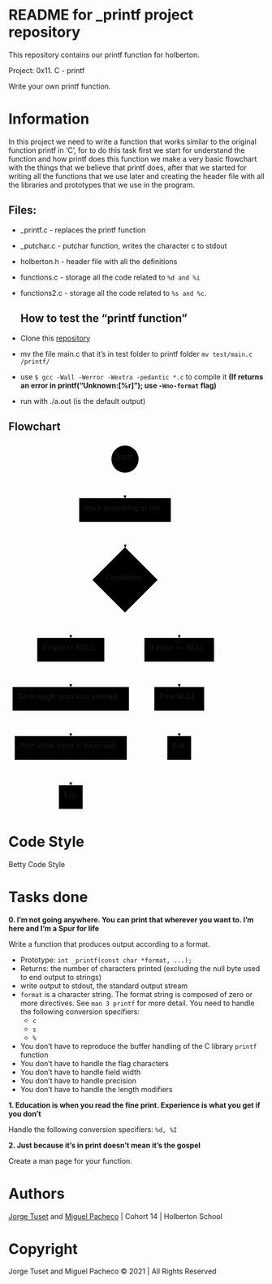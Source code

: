 <!DOCTYPE html>
<html>

<head>
  <meta charset="utf-8">
  <meta name="viewport" content="width=device-width, initial-scale=1.0">
  <title>README</title>
  <link rel="stylesheet" href="https://stackedit.io/style.css" />
</head>

<body class="stackedit">
  <div class="stackedit__html"><h1 id="readme-for-_printf-project-repository">README for _printf project repository</h1>
<p>This repository contains our printf function for holberton.</p>
<p>Project: 0x11. C - printf</p>
<p>Write your own printf function.</p>
<h1 id="information">Information</h1>
<p>In this project we need to write a function that works similar to the original function printf in ‘C’, for to do this task first we start for understand the function and how printf does this function we make a very basic flowchart with the things that we believe that printf does, after that we started for writing all the functions that we use later and creating the header file with all the libraries and prototypes that we use in the program.</p>
<h2 id="files">Files:</h2>
<ul>
<li>
<p>_printf.c - replaces the printf function</p>
</li>
<li>
<p>_putchar.c - putchar function, writes the character c to stdout</p>
</li>
<li>
<p>holberton.h - header file with all the definitions</p>
</li>
<li>
<p>functions.c - storage all the code related to <code>%d and %i</code></p>
</li>
<li>
<p>functions2.c - storage all the code related to <code>%s and %c</code>.</p>
<h2 id="how-to-test-the-printf-function">How to test the “printf function”</h2>
</li>
<li>
<p>Clone this <a href="https://github.com/Miguel22247/printf/">repository</a></p>
</li>
<li>
<p>mv the file main.c that it’s in test folder to printf folder <code>mv test/main.c /printf/</code></p>
</li>
<li>
<p>use  <code>$ gcc -Wall -Werror -Wextra -pedantic *.c</code>  to compile it <strong>(If returns an error in printf(“Unknown:[%r]”); use <code>-Wno-format</code> flag)</strong></p>
</li>
<li>
<p>run with ./a.out (is the default output)</p>
</li>
</ul>
<h2 id="flowchart">Flowchart</h2>
<div class="mermaid"><svg xmlns="http://www.w3.org/2000/svg" id="mermaid-svg-SK98eMZHC3N1JK0F" width="100%" style="max-width: 412.94791412353516px;" viewBox="0 0 412.94791412353516 731.4093856811523"><g transform="translate(-12, -12)"><g class="output"><g class="clusters"></g><g class="edgePaths"><g class="edgePath" style="opacity: 1;"><path class="path" d="M241.52343368530273,73.57291793823242L241.52343368530273,98.57291793823242L241.52343368530273,123.57291793823242" marker-end="url(#arrowhead268)" style="fill:none"></path><defs><marker id="arrowhead268" viewBox="0 0 10 10" refX="9" refY="5" markerUnits="strokeWidth" markerWidth="8" markerHeight="6" orient="auto"><path d="M 0 0 L 10 5 L 0 10 z" class="arrowheadPath" style="stroke-width: 1; stroke-dasharray: 1, 0;"></path></marker></defs></g><g class="edgePath" style="opacity: 1;"><path class="path" d="M241.52343368530273,170.23958587646484L241.52343368530273,195.23958587646484L242.02343368530276,220.73958606719972" marker-end="url(#arrowhead269)" style="fill:none"></path><defs><marker id="arrowhead269" viewBox="0 0 10 10" refX="9" refY="5" markerUnits="strokeWidth" markerWidth="8" markerHeight="6" orient="auto"><path d="M 0 0 L 10 5 L 0 10 z" class="arrowheadPath" style="stroke-width: 1; stroke-dasharray: 1, 0;"></path></marker></defs></g><g class="edgePath" style="opacity: 1;"><path class="path" d="M207.01129864775706,314.23057908141186L134.65103912353516,373.74271392822266L134.65103912353516,398.74271392822266" marker-end="url(#arrowhead270)" style="fill:none"></path><defs><marker id="arrowhead270" viewBox="0 0 10 10" refX="9" refY="5" markerUnits="strokeWidth" markerWidth="8" markerHeight="6" orient="auto"><path d="M 0 0 L 10 5 L 0 10 z" class="arrowheadPath" style="stroke-width: 1; stroke-dasharray: 1, 0;"></path></marker></defs></g><g class="edgePath" style="opacity: 1;"><path class="path" d="M134.65103912353516,445.4093818664551L134.65103912353516,470.4093818664551L134.65103912353516,495.4093818664551" marker-end="url(#arrowhead271)" style="fill:none"></path><defs><marker id="arrowhead271" viewBox="0 0 10 10" refX="9" refY="5" markerUnits="strokeWidth" markerWidth="8" markerHeight="6" orient="auto"><path d="M 0 0 L 10 5 L 0 10 z" class="arrowheadPath" style="stroke-width: 1; stroke-dasharray: 1, 0;"></path></marker></defs></g><g class="edgePath" style="opacity: 1;"><path class="path" d="M134.65103912353516,542.0760498046875L134.65103912353516,567.0760498046875L134.65103912353516,592.0760498046875" marker-end="url(#arrowhead272)" style="fill:none"></path><defs><marker id="arrowhead272" viewBox="0 0 10 10" refX="9" refY="5" markerUnits="strokeWidth" markerWidth="8" markerHeight="6" orient="auto"><path d="M 0 0 L 10 5 L 0 10 z" class="arrowheadPath" style="stroke-width: 1; stroke-dasharray: 1, 0;"></path></marker></defs></g><g class="edgePath" style="opacity: 1;"><path class="path" d="M134.65103912353516,638.7427177429199L134.65103912353516,663.7427177429199L134.65103912353516,688.7427177429199" marker-end="url(#arrowhead273)" style="fill:none"></path><defs><marker id="arrowhead273" viewBox="0 0 10 10" refX="9" refY="5" markerUnits="strokeWidth" markerWidth="8" markerHeight="6" orient="auto"><path d="M 0 0 L 10 5 L 0 10 z" class="arrowheadPath" style="stroke-width: 1; stroke-dasharray: 1, 0;"></path></marker></defs></g><g class="edgePath" style="opacity: 1;"><path class="path" d="M277.0355689307199,314.23057925501007L348.3958282470703,373.74271392822266L348.3958282470703,398.74271392822266" marker-end="url(#arrowhead274)" style="fill:none"></path><defs><marker id="arrowhead274" viewBox="0 0 10 10" refX="9" refY="5" markerUnits="strokeWidth" markerWidth="8" markerHeight="6" orient="auto"><path d="M 0 0 L 10 5 L 0 10 z" class="arrowheadPath" style="stroke-width: 1; stroke-dasharray: 1, 0;"></path></marker></defs></g><g class="edgePath" style="opacity: 1;"><path class="path" d="M348.3958282470703,445.4093818664551L348.3958282470703,470.4093818664551L348.3958282470703,495.4093818664551" marker-end="url(#arrowhead275)" style="fill:none"></path><defs><marker id="arrowhead275" viewBox="0 0 10 10" refX="9" refY="5" markerUnits="strokeWidth" markerWidth="8" markerHeight="6" orient="auto"><path d="M 0 0 L 10 5 L 0 10 z" class="arrowheadPath" style="stroke-width: 1; stroke-dasharray: 1, 0;"></path></marker></defs></g><g class="edgePath" style="opacity: 1;"><path class="path" d="M348.3958282470703,542.0760498046875L348.3958282470703,567.0760498046875L348.3958282470703,592.0760498046875" marker-end="url(#arrowhead276)" style="fill:none"></path><defs><marker id="arrowhead276" viewBox="0 0 10 10" refX="9" refY="5" markerUnits="strokeWidth" markerWidth="8" markerHeight="6" orient="auto"><path d="M 0 0 L 10 5 L 0 10 z" class="arrowheadPath" style="stroke-width: 1; stroke-dasharray: 1, 0;"></path></marker></defs></g></g><g class="edgeLabels"><g class="edgeLabel" transform="" style="opacity: 1;"><g transform="translate(0,0)" class="label"><foreignObject width="0" height="0"><div xmlns="http://www.w3.org/1999/xhtml" style="display: inline-block; white-space: nowrap;"><span class="edgeLabel"></span></div></foreignObject></g></g><g class="edgeLabel" transform="" style="opacity: 1;"><g transform="translate(0,0)" class="label"><foreignObject width="0" height="0"><div xmlns="http://www.w3.org/1999/xhtml" style="display: inline-block; white-space: nowrap;"><span class="edgeLabel"></span></div></foreignObject></g></g><g class="edgeLabel" transform="" style="opacity: 1;"><g transform="translate(0,0)" class="label"><foreignObject width="0" height="0"><div xmlns="http://www.w3.org/1999/xhtml" style="display: inline-block; white-space: nowrap;"><span class="edgeLabel"></span></div></foreignObject></g></g><g class="edgeLabel" transform="" style="opacity: 1;"><g transform="translate(0,0)" class="label"><foreignObject width="0" height="0"><div xmlns="http://www.w3.org/1999/xhtml" style="display: inline-block; white-space: nowrap;"><span class="edgeLabel"></span></div></foreignObject></g></g><g class="edgeLabel" transform="" style="opacity: 1;"><g transform="translate(0,0)" class="label"><foreignObject width="0" height="0"><div xmlns="http://www.w3.org/1999/xhtml" style="display: inline-block; white-space: nowrap;"><span class="edgeLabel"></span></div></foreignObject></g></g><g class="edgeLabel" transform="" style="opacity: 1;"><g transform="translate(0,0)" class="label"><foreignObject width="0" height="0"><div xmlns="http://www.w3.org/1999/xhtml" style="display: inline-block; white-space: nowrap;"><span class="edgeLabel"></span></div></foreignObject></g></g><g class="edgeLabel" transform="" style="opacity: 1;"><g transform="translate(0,0)" class="label"><foreignObject width="0" height="0"><div xmlns="http://www.w3.org/1999/xhtml" style="display: inline-block; white-space: nowrap;"><span class="edgeLabel"></span></div></foreignObject></g></g><g class="edgeLabel" transform="" style="opacity: 1;"><g transform="translate(0,0)" class="label"><foreignObject width="0" height="0"><div xmlns="http://www.w3.org/1999/xhtml" style="display: inline-block; white-space: nowrap;"><span class="edgeLabel"></span></div></foreignObject></g></g><g class="edgeLabel" transform="" style="opacity: 1;"><g transform="translate(0,0)" class="label"><foreignObject width="0" height="0"><div xmlns="http://www.w3.org/1999/xhtml" style="display: inline-block; white-space: nowrap;"><span class="edgeLabel"></span></div></foreignObject></g></g></g><g class="nodes"><g class="node" id="A" transform="translate(241.52343368530273,46.78645896911621)" style="opacity: 1;"><circle x="-26.78645896911621" y="-23.33333396911621" r="26.78645896911621"></circle><g class="label" transform="translate(0,0)"><g transform="translate(-16.78645896911621,-13.333333969116211)"><foreignObject width="33.57291793823242" height="26.666667938232422"><div xmlns="http://www.w3.org/1999/xhtml" style="display: inline-block; white-space: nowrap;">Start</div></foreignObject></g></g></g><g class="node" id="B" transform="translate(241.52343368530273,146.90625190734863)" style="opacity: 1;"><rect rx="0" ry="0" x="-90.23958587646484" y="-23.33333396911621" width="180.4791717529297" height="46.66666793823242"></rect><g class="label" transform="translate(0,0)"><g transform="translate(-80.23958587646484,-13.333333969116211)"><foreignObject width="160.4791717529297" height="26.666667938232422"><div xmlns="http://www.w3.org/1999/xhtml" style="display: inline-block; white-space: nowrap;">input something or not</div></foreignObject></g></g></g><g class="node" id="C" transform="translate(241.52343368530273,284.49114990234375)" style="opacity: 1;"><polygon points="64.25156421661377,0 128.50312843322754,-64.25156421661377 64.25156421661377,-128.50312843322754 0,-64.25156421661377" rx="5" ry="5" transform="translate(-64.25156421661377,64.25156421661377)"></polygon><g class="label" transform="translate(0,0)"><g transform="translate(-38.05729293823242,-13.333333969116211)"><foreignObject width="76.11458587646484" height="26.666667938232422"><div xmlns="http://www.w3.org/1999/xhtml" style="display: inline-block; white-space: nowrap;">Conditions</div></foreignObject></g></g></g><g class="node" id="D" transform="translate(134.65103912353516,422.07604789733887)" style="opacity: 1;"><rect rx="0" ry="0" x="-66.06771087646484" y="-23.33333396911621" width="132.1354217529297" height="46.66666793823242"></rect><g class="label" transform="translate(0,0)"><g transform="translate(-56.067710876464844,-13.333333969116211)"><foreignObject width="112.13542175292969" height="26.666667938232422"><div xmlns="http://www.w3.org/1999/xhtml" style="display: inline-block; white-space: nowrap;">if input != NULL</div></foreignObject></g></g></g><g class="node" id="E" transform="translate(134.65103912353516,518.7427158355713)" style="opacity: 1;"><rect rx="0" ry="0" x="-114.65104675292969" y="-23.33333396911621" width="229.30209350585938" height="46.66666793823242"></rect><g class="label" transform="translate(0,0)"><g transform="translate(-104.65104675292969,-13.333333969116211)"><foreignObject width="209.30209350585938" height="26.666667938232422"><div xmlns="http://www.w3.org/1999/xhtml" style="display: inline-block; white-space: nowrap;">Go through what was entered</div></foreignObject></g></g></g><g class="node" id="F" transform="translate(134.65103912353516,615.4093837738037)" style="opacity: 1;"><rect rx="0" ry="0" x="-110.38021087646484" y="-23.33333396911621" width="220.7604217529297" height="46.66666793823242"></rect><g class="label" transform="translate(0,0)"><g transform="translate(-100.38021087646484,-13.333333969116211)"><foreignObject width="200.7604217529297" height="26.666667938232422"><div xmlns="http://www.w3.org/1999/xhtml" style="display: inline-block; white-space: nowrap;">Print while input is traversed</div></foreignObject></g></g></g><g class="node" id="G" transform="translate(134.65103912353516,712.0760517120361)" style="opacity: 1;"><rect rx="0" ry="0" x="-23.39583396911621" y="-23.33333396911621" width="46.79166793823242" height="46.66666793823242"></rect><g class="label" transform="translate(0,0)"><g transform="translate(-13.395833969116211,-13.333333969116211)"><foreignObject width="26.791667938232422" height="26.666667938232422"><div xmlns="http://www.w3.org/1999/xhtml" style="display: inline-block; white-space: nowrap;">Exit</div></foreignObject></g></g></g><g class="node" id="H" transform="translate(348.3958282470703,422.07604789733887)" style="opacity: 1;"><rect rx="0" ry="0" x="-68.55208587646484" y="-23.33333396911621" width="137.1041717529297" height="46.66666793823242"></rect><g class="label" transform="translate(0,0)"><g transform="translate(-58.552085876464844,-13.333333969116211)"><foreignObject width="117.10417175292969" height="26.666667938232422"><div xmlns="http://www.w3.org/1999/xhtml" style="display: inline-block; white-space: nowrap;">if input == NULL</div></foreignObject></g></g></g><g class="node" id="I" transform="translate(348.3958282470703,518.7427158355713)" style="opacity: 1;"><rect rx="0" ry="0" x="-49.09375" y="-23.33333396911621" width="98.1875" height="46.66666793823242"></rect><g class="label" transform="translate(0,0)"><g transform="translate(-39.09375,-13.333333969116211)"><foreignObject width="78.1875" height="26.666667938232422"><div xmlns="http://www.w3.org/1999/xhtml" style="display: inline-block; white-space: nowrap;">Print NULL</div></foreignObject></g></g></g><g class="node" id="J" transform="translate(348.3958282470703,615.4093837738037)" style="opacity: 1;"><rect rx="0" ry="0" x="-23.39583396911621" y="-23.33333396911621" width="46.79166793823242" height="46.66666793823242"></rect><g class="label" transform="translate(0,0)"><g transform="translate(-13.395833969116211,-13.333333969116211)"><foreignObject width="26.791667938232422" height="26.666667938232422"><div xmlns="http://www.w3.org/1999/xhtml" style="display: inline-block; white-space: nowrap;">Exit</div></foreignObject></g></g></g></g></g></g></svg></div>
<h1 id="code-style">Code Style</h1>
<p>Betty Code Style</p>
<h1 id="tasks-done">Tasks done</h1>
<p><strong>0. I’m not going anywhere. You can print that wherever you want to. I’m here and I’m a Spur for life</strong></p>
<p>Write a function that produces output according to a format.</p>
<ul>
<li>Prototype:  <code>int _printf(const char *format, ...);</code></li>
<li>Returns: the number of characters printed (excluding the null byte used to end output to strings)</li>
<li>write output to stdout, the standard output stream</li>
<li><code>format</code>  is a character string. The format string is composed of zero or more directives. See  <code>man 3 printf</code>  for more detail. You need to handle the following conversion specifiers:
<ul>
<li><code>c</code></li>
<li><code>s</code></li>
<li><code>%</code></li>
</ul>
</li>
<li>You don’t have to reproduce the buffer handling of the C library  <code>printf</code>  function</li>
<li>You don’t have to handle the flag characters</li>
<li>You don’t have to handle field width</li>
<li>You don’t have to handle precision</li>
<li>You don’t have to handle the length modifiers</li>
</ul>
<p><strong>1. Education is when you read the fine print. Experience is what you get if you don’t</strong></p>
<p>Handle the following conversion specifiers: <code>%d, %I</code></p>
<p><strong>2. Just because it’s in print doesn’t mean it’s the gospel</strong></p>
<p>Create a man page for your function.</p>
<h1 id="authors">Authors</h1>
<p><a href="https://github.com/jtusetgraniello">Jorge Tuset</a> and <a href="https://github.com/Miguel22247">Miguel Pacheco</a> | Cohort 14 | Holberton School</p>
<h1 id="copyright">Copyright</h1>
<p>Jorge Tuset and Miguel Pacheco © 2021 | All Rights Reserved</p>
</div>
</body>

</html>
